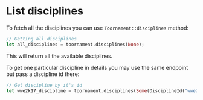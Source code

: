 # List disciplines

To fetch all the disciplines you can use `Toornament::disciplines` method:

```rust
// Getting all disciplines
let all_disciplines = toornament.disciplines(None);
```

This will return all the available disciplines.

To get one particular discipline in details you may use the same endpoint but pass a discipline id
there:

```rust
// Get discipline by it's id
let wwe2k17_discipline = toornament.disciplines(Some(DisciplineId("wwe2k17".to_owned())));
```
